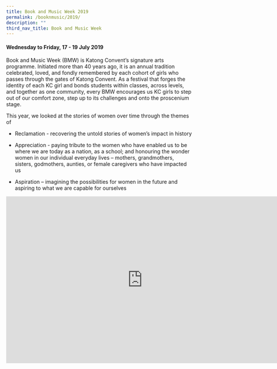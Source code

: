 ```yaml
---
title: Book and Music Week 2019
permalink: /booknmusic/2019/
description: ""
third_nav_title: Book and Music Week
---
```

#### Wednesday to Friday, 17 - 19 July 2019

Book and Music Week (BMW) is Katong Convent’s signature arts programme. Initiated more than 40 years ago, it is an annual tradition celebrated, loved, and fondly remembered by each cohort of girls who passes through the gates of Katong Convent. As a festival that forges the identity of each KC girl and bonds students within classes, across levels, and together as one community, every BMW encourages us KC girls to step out of our comfort zone, step up to its challenges and onto the proscenium stage.

This year, we looked at the stories of women over time through the themes of

*   Reclamation - recovering the untold stories of women’s impact in history

*   Appreciation - paying tribute to the women who have enabled us to be where we are today as a nation, as a school; and honouring the wonder women in our individual everyday lives – mothers, grandmothers, sisters, godmothers, aunties, or female caregivers who have impacted us

*   Aspiration – imagining the possibilities for women in the future and aspiring to what we are capable for ourselves

<iframe allowfullscreen="true" height="450" width="735" frameborder="0" src="https://docs.google.com/presentation/d/e/2PACX-1vT8nLWRhXXv2g_9DnkmUnwQbYuRVR-FtnAa4BOem18AGdYw_3MSgvY_w1A_8tShwXY6XLL-nW4oRW2U/embed?start=false&amp;loop=false&amp;delayms=3000"></iframe>